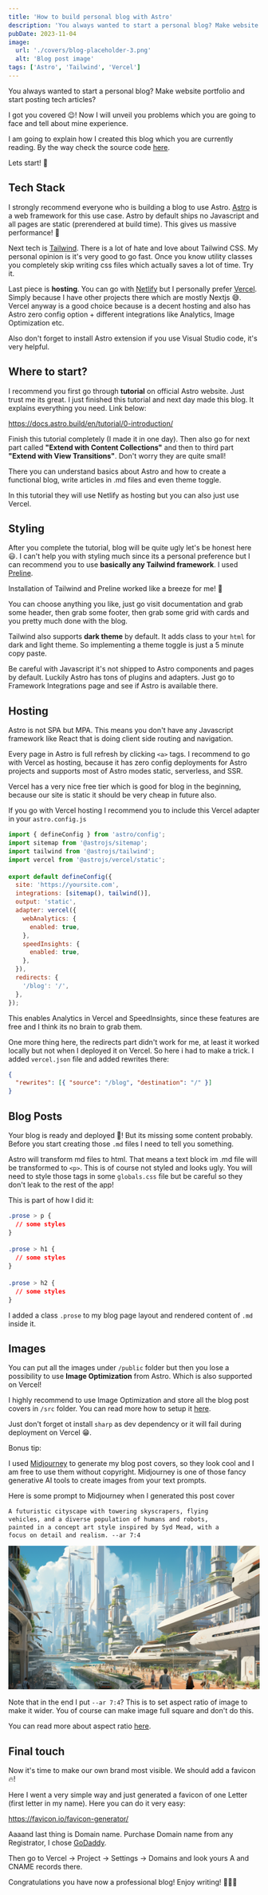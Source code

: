 ```yaml
---
title: 'How to build personal blog with Astro'
description: 'You always wanted to start a personal blog? Make website portfolio and start posting tech articles?'
pubDate: 2023-11-04
image:
  url: './covers/blog-placeholder-3.png'
  alt: 'Blog post image'
tags: ['Astro', 'Tailwind', 'Vercel']
---
```


You always wanted to start a personal blog? Make website portfolio and start posting tech articles?

I got you covered 😉! Now I will unveil you problems which you are going to face and tell about mine experience.

I am going to explain how I created this blog which you are currently reading. By the way check the source code [here](https://github.com/vguleaev/vguleaev.dev).

Lets start! 🚀

## Tech Stack

I strongly recommend everyone who is building a blog to use Astro. [Astro](https://astro.build/) is a web framework for this use case. Astro by default ships no Javascript and all pages are static (prerendered at build time). This gives us massive performance! 💪

Next tech is [Tailwind](https://tailwindcss.com/). There is a lot of hate and love about Tailwind CSS. My personal opinion is it's very good to go fast. Once you know utility classes you completely skip writing css files which actually saves a lot of time. Try it.

Last piece is <strong>hosting</strong>. You can go with [Netlify](https://www.netlify.com/) but I personally prefer [Vercel](https://vercel.com/). Simply because I have other projects there which are mostly Nextjs 😅. Vercel anyway is a good choice because is a decent hosting and also has Astro zero config option + different integrations like Analytics, Image Optimization etc.

Also don't forget to install Astro extension if you use Visual Studio code, it's very helpful.

## Where to start?

I recommend you first go through <strong>tutorial</strong> on official Astro website. Just trust me its great. I just finished this tutorial and next day made this blog. It explains everything you need. Link below:

https://docs.astro.build/en/tutorial/0-introduction/

Finish this tutorial completely (I made it in one day). Then also go for next part called <strong>"Extend with Content Collections"</strong> and then to third part <strong>"Extend with View Transitions"</strong>. Don't worry they are quite small!

There you can understand basics about Astro and how to create a functional blog, write articles in .md files and even theme toggle.

In this tutorial they will use Netlify as hosting but you can also just use Vercel.

## Styling

After you complete the tutorial, blog will be quite ugly let's be honest here 😃. I can't help you with styling much since its a personal preference but I can recommend you to use <strong>basically any Tailwind framework</strong>. I used [Preline](https://preline.co/).

Installation of Tailwind and Preline worked like a breeze for me! 🌟

You can choose anything you like, just go visit documentation and grab some header, then grab some footer, then grab some grid with cards and you pretty much done with the blog.

Tailwind also supports <strong>dark theme</strong> by default. It adds class to your `html` for dark and light theme. So implementing a theme toggle is just a 5 minute copy paste.

Be careful with Javascript it's not shipped to Astro components and pages by default. Luckily Astro has tons of plugins and adapters. Just go to Framework Integrations page and see if Astro is available there.

## Hosting

Astro is not SPA but MPA. This means you don't have any Javascript framework like React that is doing client side routing and navigation.

Every page in Astro is full refresh by clicking `<a>` tags. I recommend to go with Vercel as hosting, because it has zero config deployments for Astro projects and supports most of Astro modes static, serverless, and SSR.

Vercel has a very nice free tier which is good for blog in the beginning, because our site is static it should be very cheap in future also.

If you go with Vercel hosting I recommend you to include this Vercel adapter in your `astro.config.js`

```javascript
import { defineConfig } from 'astro/config';
import sitemap from '@astrojs/sitemap';
import tailwind from '@astrojs/tailwind';
import vercel from '@astrojs/vercel/static';

export default defineConfig({
  site: 'https://yoursite.com',
  integrations: [sitemap(), tailwind()],
  output: 'static',
  adapter: vercel({
    webAnalytics: {
      enabled: true,
    },
    speedInsights: {
      enabled: true,
    },
  }),
  redirects: {
    '/blog': '/',
  },
});
```

This enables Analytics in Vercel and SpeedInsights, since these features are free and I think its no brain to grab them.

One more thing here, the redirects part didn't work for me, at least it worked locally but not when I deployed it on Vercel. So here i had to make a trick. I added `vercel.json` file and added rewrites there:

```json
{
  "rewrites": [{ "source": "/blog", "destination": "/" }]
}
```

## Blog Posts

Your blog is ready and deployed 🥳! But its missing some content probably. Before you start creating those `.md` files I need to tell you something.

Astro will transform md files to html. That means a text block im .md file will be transformed to `<p>`. This is of course not styled and looks ugly. You will need to style those tags in some `globals.css` file but be careful so they don't leak to the rest of the app!

This is part of how I did it:

```css
.prose > p {
  // some styles
}

.prose > h1 {
  // some styles
}

.prose > h2 {
  // some styles
}
```

I added a class `.prose` to my blog page layout and rendered content of `.md` inside it.

## Images

You can put all the images under `/public` folder but then you lose a possibility to use <strong>Image Optimization</strong> from Astro. Which is also supported on Vercel!

I highly recommend to use Image Optimization and store all the blog post covers in `/src` folder. You can read more how to setup it [here](https://docs.astro.build/en/guides/images/).

Just don't forget ot install `sharp` as dev dependency or it will fail during deployment on Vercel 😁.

Bonus tip:

I used [Midjourney](https://www.midjourney.com/) to generate my blog post covers, so they look cool and I am free to use them without copyright. Midjourney is one of those fancy generative AI tools to create images from your text prompts.

Here is some prompt to Midjourney when I generated this post cover

```
A futuristic cityscape with towering skyscrapers, flying
vehicles, and a diverse population of humans and robots,
painted in a concept art style inspired by Syd Mead, with a
focus on detail and realism. --ar 7:4
```

![Alt text](./covers/blog-placeholder-3.png)

Note that in the end I put `--ar 7:4`? This is to set aspect ratio of image to make it wider. You of course can make image full square and don't do this.

You can read more about aspect ratio [here](https://docs.midjourney.com/docs/aspect-ratios).

## Final touch

Now it's time to make our own brand most visible. We should add a favicon 🔥!

Here I went a very simple way and just generated a favicon of one Letter (first letter in my name). Here you can do it very easy:

https://favicon.io/favicon-generator/

Aaaand last thing is Domain name. Purchase Domain name from any Registrator, I chose [GoDaddy](https://www.godaddy.com/).

Then go to Vercel -> Project -> Settings -> Domains and look yours A and CNAME records there.

Congratulations you have now a professional blog! Enjoy writing! 🎉🎉🎉

